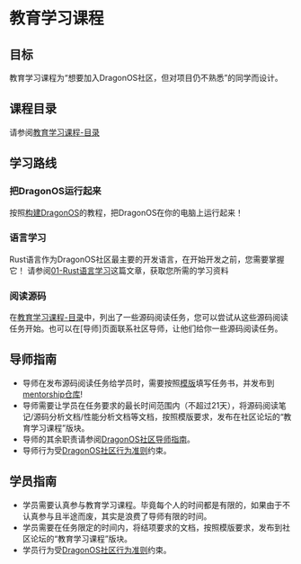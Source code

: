 # 教育学习课程

## 目标

教育学习课程为“想要加入DragonOS社区，但对项目仍不熟悉”的同学而设计。

## 课程目录

请参阅[教育学习课程-目录]

## 学习路线

### 把DragonOS运行起来

按照[构建DragonOS](https://docs.dragonos.org/zh-cn/latest/introduction/build_system.html)的教程，把DragonOS在你的电脑上运行起来！

### 语言学习

Rust语言作为DragonOS社区最主要的开发语言，在开始开发之前，您需要掌握它！
请参阅[01-Rust语言学习]这篇文章，获取您所需的学习资料



### 阅读源码

在[教育学习课程-目录]中，列出了一些源码阅读任务，您可以尝试从这些源码阅读任务开始。也可以在[导师]页面联系社区导师，让他们给你一些源码阅读任务。

## 导师指南

- 导师在发布源码阅读任务给学员时，需要按照[模版](task-template.md)填写任务书，并发布到[mentorship仓库]!
- 导师需要让学员在任务要求的最长时间范围内（不超过21天），将源码阅读笔记/源码分析文档/性能分析文档等文档，按照模版要求，发布在社区论坛的“教育学习课程”版块。
- 导师的其余职责请参阅[DragonOS社区导师指南]。
- 导师行为受[DragonOS社区行为准则]约束。


## 学员指南

- 学员需要认真参与教育学习课程。毕竟每个人的时间都是有限的，如果由于不认真参与且半途而废，其实是浪费了导师有限的时间。
- 学员需要在任务限定的时间内，将结项要求的文档，按照模版要求，发布到社区论坛的“教育学习课程”版块。
- 学员行为受[DragonOS社区行为准则]约束。

[01-Rust语言学习]: /educational-learning-courses/01-rust-lang.md
[教育学习课程-目录]: /00-contents.md
[mentorship仓库]: https://github.com/DragonOS-Community/mentorship.md
[DragonOS社区导师指南]: https://community.dragonos.org/mentorship/mentor-guide.html
[DragonOS社区行为准则]: https://community.dragonos.org/contributors/code_of_conduct.html

